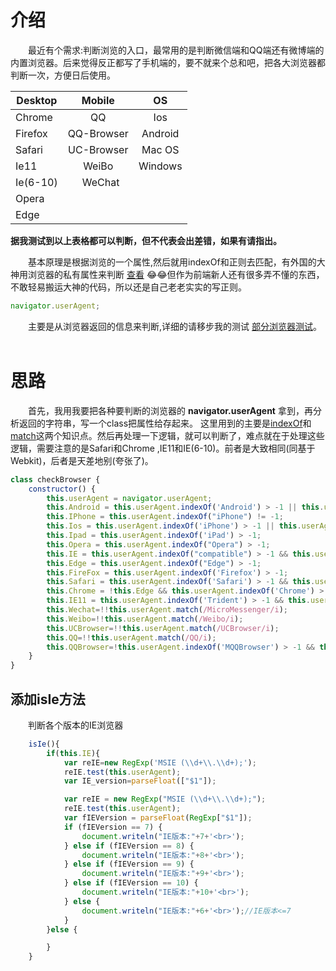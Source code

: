 # 介绍

&emsp;&emsp;最近有个需求:判断浏览的入口，最常用的是判断微信端和QQ端还有微博端的内置浏览器。后来觉得反正都写了手机端的，要不就来个总和吧，把各大浏览器都判断一次，方便日后使用。  

| Desktop   | Mobile        |	OS	|
| ----------|:-------------:|:----------:|
| Chrome    | QQ 			|  Ios			|          
| Firefox   | QQ-Browser    |	Android		|
| Safari	|  UC-Browser      |	Mac OS		|
| Ie11      | WeiBo 		|	Windows	|
| Ie(6-10)  |   WeChat	|		|
| Opera	 	|				 |			|
| Edge      |	 			|

__据我测试到以上表格都可以判断，但不代表会出差错，如果有请指出。__

&emsp;&emsp;基本原理是根据浏览的一个属性,然后就用indexOf和正则去匹配，有外国的大神用浏览器的私有属性来判断 [查看](https://stackoverflow.com/questions/9847580/how-to-detect-safari-chrome-ie-firefox-and-opera-browser) :joy::joy:但作为前端新人还有很多弄不懂的东西，不敢轻易搬运大神的代码，所以还是自己老老实实的写正则。

```JavaScript
navigator.userAgent;  
```
&emsp;&emsp;主要是从浏览器返回的信息来判断,详细的请移步我的测试 [部分浏览器测试](./Browser-test.txt)。  
# 思路

&emsp;&emsp;首先，我用我要把各种要判断的浏览器的 __navigator.userAgent__ 拿到，再分析返回的字符串，写一个class把属性给存起来。
这里用到的主要是[indexOf](https://developer.mozilla.org/zh-CN/docs/Web/JavaScript/Reference/Global_Objects/String/indexOf)和[match](https://developer.mozilla.org/zh-CN/docs/Web/JavaScript/Reference/Global_Objects/Symbol/match)这两个知识点。然后再处理一下逻辑，就可以判断了，难点就在于处理这些逻辑，需要注意的是Safari和Chrome ,IE11和IE(6-10)。前者是大致相同(同基于Webkit)，后者是天差地别(夸张了)。

```JavaScript
class checkBrowser {
    constructor() {
        this.userAgent = navigator.userAgent;
        this.Android = this.userAgent.indexOf('Android') > -1 || this.userAgent.indexOf('Linux') > -1;
        this.IPhone = this.userAgent.indexOf("iPhone") != -1;
        this.Ios = this.userAgent.indexOf('iPhone') > -1 || this.userAgent.indexOf('Mac') > -1;
        this.Ipad = this.userAgent.indexOf('iPad') > -1;
        this.Opera = this.userAgent.indexOf("Opera") > -1;
        this.IE = this.userAgent.indexOf("compatible") > -1 && this.userAgent.indexOf('MSIE') > -1 && !this.Opera;
        this.Edge = this.userAgent.indexOf("Edge") > -1;
        this.FireFox = this.userAgent.indexOf('Firefox') > -1;
        this.Safari = this.userAgent.indexOf('Safari') > -1 && this.userAgent.indexOf('Chrome') == -1;
        this.Chrome = !this.Edge && this.userAgent.indexOf('Chrome') > -1 && this.userAgent.indexOf('Safari') > -1;
        this.IE11 = this.userAgent.indexOf('Trident') > -1 && this.userAgent.indexOf('rv:11.0') > -1;
        this.Wechat=!!this.userAgent.match(/MicroMessenger/i);
        this.Weibo=!!this.userAgent.match(/Weibo/i);
        this.UCBrowser=!!this.userAgent.match(/UCBrowser/i);
        this.QQ=!!this.userAgent.match(/QQ/i);
        this.QQBrowser=!this.userAgent.indexOf('MQQBrowser') > -1 && this.userAgent.indexOf('QQ/');
    }
}
````
## 添加isIe方法 

&emsp;&emsp;判断各个版本的IE浏览器  
```JavaScript
    isIe(){
        if(this.IE){
            var reIE=new RegExp('MSIE (\\d+\\.\\d+);');
            reIE.test(this.userAgent);
            var IE_version=parseFloat(["$1"]);

            var reIE = new RegExp("MSIE (\\d+\\.\\d+);");
            reIE.test(this.userAgent);
            var fIEVersion = parseFloat(RegExp["$1"]);
            if (fIEVersion == 7) {
                document.writeln("IE版本:"+7+'<br>');
            } else if (fIEVersion == 8) {
                document.writeln("IE版本:"+8+'<br>');
            } else if (fIEVersion == 9) {
                document.writeln("IE版本:"+9+'<br>');
            } else if (fIEVersion == 10) {
                document.writeln("IE版本:"+10+'<br>');
            } else {
                document.writeln("IE版本:"+6+'<br>');//IE版本<=7
            }
        }else {

        }
    }
```










